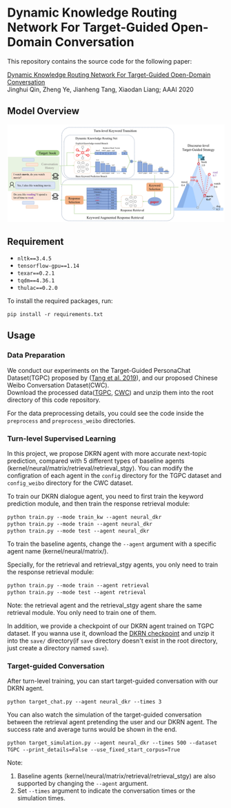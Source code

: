 # Dynamic Knowledge Routing Network For Target-Guided Open-Domain Conversation

This repository contains the source code for the following paper:

[Dynamic Knowledge Routing Network For Target-Guided Open-Domain Conversation](https://arxiv.org/abs/2002.01196)  
Jinghui Qin, Zheng Ye, Jianheng Tang, Xiaodan Liang; AAAI 2020

## Model Overview
![DKRN](./DKRN.jpg)

## Requirement
- `nltk==3.4.5`
- `tensorflow-gpu==1.14`
- `texar==0.2.1`
- `tqdm==4.36.1`
- `thulac==0.2.0`

To install the required packages, run:

```shell
pip install -r requirements.txt
```

## Usage

### Data Preparation
We conduct our experiments on the Target-Guided PersonaChat Dataset(TGPC) proposed by ([Tang et al. 2019](https://arxiv.org/abs/1905.11553)), and our proposed Chinese Weibo Conversation Dataset(CWC).  
Download the processed data([TGPC](https://drive.google.com/open?id=1Q4pRpFsxap2vqZ83mmMBpTNPnYpPxLHT), [CWC](https://drive.google.com/open?id=1NYBLxkLnGRNv720SLIcQyX7Um6rbxsAc)) and unzip them into the root directory of this code repository.

For the data preprocessing details, you could see the code inside the `preprocess` and `preprocess_weibo` directories.

### Turn-level Supervised Learning

In this project, we propose DKRN agent with more accurate next-topic prediction, compared with 5 different types of baseline agents (kernel/neural/matrix/retrieval/retrieval_stgy).
You can modify the configration of each agent in the `config` directory for the TGPC dataset and `config_weibo` directory for the CWC dataset.

To train our DKRN dialogue agent, you need to first train the keyword prediction module, and then train the response retrieval module:
```shell
python train.py --mode train_kw --agent neural_dkr
python train.py --mode train --agent neural_dkr
python train.py --mode test --agent neural_dkr
```

To train the baseline agents, change the `--agent` argument with a specific agent name (kernel/neural/matrix/).

Specially, for the retrieval and retrieval_stgy agents, you only need to train the response retrieval module:
```shell
python train.py --mode train --agent retrieval
python train.py --mode test --agent retrieval
```
Note: the retrieval agent and the retrieval_stgy agent share the same retrieval module. You only need to train one of them.

In addition, we provide a checkpoint of our DKRN agent trained on TGPC dataset. If you wanna use it, download the [DKRN checkpoint](https://drive.google.com/open?id=1OSkxSyWrMH_AanbWq4GodO896ll1DfDo) and unzip it into the `save/` directory(if `save` directory doesn't exist in the root directory, just create a directory named `save`).

### Target-guided Conversation

After turn-level training, you can start target-guided conversation with our DKRN agent.
```shell
python target_chat.py --agent neural_dkr --times 3
```

You can also watch the simulation of the target-guided conversation between the retrieval agent pretending the user and our DKRN agent. The success rate and average turns would be shown in the end.

```shell
python target_simulation.py --agent neural_dkr --times 500 --dataset TGPC --print_details=False --use_fixed_start_corpus=True
```

Note:
1. Baseline agents (kernel/neural/matrix/retrieval/retrieval_stgy) are also supported by changing the `--agent` argument.
2. Set `--times` argument to indicate the conversation times or the simulation times.